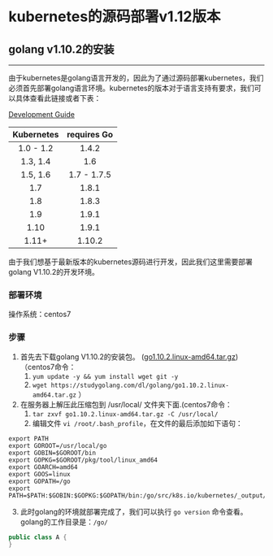 # **kubernetes的源码部署v1.12版本**

## golang v1.10.2的安装
--- 

由于kubernetes是golang语言开发的，因此为了通过源码部署kubernetes，我们必须首先部署golang语言环境。kubernetes的版本对于语言支持有要求，我们可以具体查看此链接或者下表：

[Development Guide](https://github.com/kubernetes/community/blob/master/contributors/devel/development.md)

Kubernetes|requires Go
:--:|:--:
1.0 - 1.2|1.4.2
1.3, 1.4|1.6
1.5, 1.6|1.7 - 1.7.5
1.7|1.8.1
1.8|1.8.3
1.9|1.9.1
1.10|1.9.1
1.11+|1.10.2

由于我们想基于最新版本的kubernetes源码进行开发，因此我们这里需要部署golang V1.10.2的开发环境。
### 部署环境
操作系统：centos7
### 步骤
1. 首先去下载golang V1.10.2的安装包。 ([go1.10.2.linux-amd64.tar.gz](https://studygolang.com/dl/golang/go1.10.2.linux-amd64.tar.gz))（centos7命令：
   1. `yum update -y && yum install wget git -y`
   2.  `wget https://studygolang.com/dl/golang/go1.10.2.linux-amd64.tar.gz`
   ）
2. 在服务器上解压此压缩包到 /usr/local/ 文件夹下面.(centos7命令：
   1. `tar zxvf go1.10.2.linux-amd64.tar.gz -C /usr/local/` 
   2. 编辑文件 `vi /root/.bash_profile`，在文件的最后添加如下语句：
```shell
export PATH
export GOROOT=/usr/local/go 
export GOBIN=$GOROOT/bin
export GOPKG=$GOROOT/pkg/tool/linux_amd64 
export GOARCH=amd64
export GOOS=linux
export GOPATH=/go
export PATH=$PATH:$GOBIN:$GOPKG:$GOPATH/bin:/go/src/k8s.io/kubernetes/_output/local/go/bin/
```
3. 此时golang的环境就部署完成了，我们可以执行 `go version` 命令查看。golang的工作目录是：`/go/`


```java
public class A {
}
```







